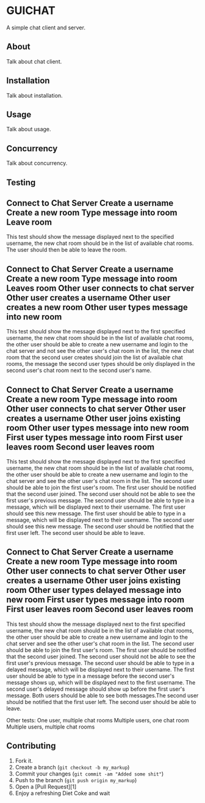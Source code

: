 GUICHAT
=============

A simple chat client and server.

About
-----

Talk about chat client.

Installation
-----------

Talk about installation.


Usage
-----

Talk about usage.

Concurrency
----------

Talk about concurrency.


Testing
-------

Connect to Chat Server
Create a username
Create a new room
Type message into room
Leave room
---
This test should show the message displayed next to the specified username, the new chat room should be in the list
of available chat rooms. The user should then be able to leave the room.

Connect to Chat Server
Create a username
Create a new room
Type message into room
Leaves room
Other user connects to chat server
Other user creates a username
Other user creates a new room
Other user types message into new room
---
This test should show the message displayed next to the first specified username, the new chat room should be in the list
of available chat rooms, the other user should be able to create a new username and login to the chat server and not see the 
other user's chat room in the list, the new chat room that the second user creates should join the list of available chat
rooms, the message the second user types should be only displayed in the second user's chat room next to the second user's
name.

Connect to Chat Server
Create a username
Create a new room
Type message into room
Other user connects to chat server
Other user creates a username
Other user joins existing room
Other user types message into new room
First user types message into room
First user leaves room
Second user leaves room
---
This test should show the message displayed next to the first specified username, the new chat room should be in the list
of available chat rooms, the other user should be able to create a new username and login to the chat server and see the 
other user's chat room in the list. The second user should be able to join the first user's room. The first user should be
notified that the second user joined. The second user should not be able to see the first user's previous message. The 
second user should be able to type in a message, which will be displayed next to their username. The first user should
see this new message. The first user should be able to type in a message, which will be displayed next to their username.
The second user should see this new message. The second user should be notified that the first user left. The second user
should be able to leave.

Connect to Chat Server
Create a username
Create a new room
Type message into room
Other user connects to chat server
Other user creates a username
Other user joins existing room
Other user types delayed message into new room
First user types message into room
First user leaves room
Second user leaves room
---
This test should show the message displayed next to the first specified username, the new chat room should be in the list
of available chat rooms, the other user should be able to create a new username and login to the chat server and see the 
other user's chat room in the list. The second user should be able to join the first user's room. The first user should be
notified that the second user joined. The second user should not be able to see the first user's previous message. The 
second user should be able to type in a delayed message, which will be displayed next to their username. The first user
should be able to type in a message before the second user's message shows up, which will be displayed next to the first 
username. The second user's delayed message should show up before the first user's message. Both users should be able to 
see both messages.The second user should be notified that the first user left. The second user should be able to leave.

Other tests:
One user, multiple chat rooms
Multiple users, one chat room
Multiple users, multiple chat rooms



Contributing
------------

1. Fork it.
2. Create a branch (`git checkout -b my_markup`)
3. Commit your changes (`git commit -am "Added some shit"`)
4. Push to the branch (`git push origin my_markup`)
5. Open a [Pull Request][1]
6. Enjoy a refreshing Diet Coke and wait